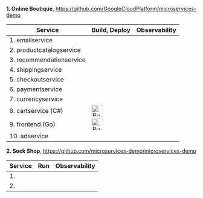 **1. Online Boutique**, https://github.com/GoogleCloudPlatform/microservices-demo

| Service | Build, Deploy | Observability |
| ------------------------- | ---------------- | ---------------- |
| 1. emailservice | | |
| 2. productcatalogservice | | |
| 3. recommendationservice | | |
| 4. shippingservice | | |
| 5. checkoutservice | | |
| 6. paymentservice | | |
| 7. currencyservice | | |
| 8. cartservice (C#) | [<img src="https://storage.googleapis.com/cloudrun/button.svg" alt="Run on Google Cloud" height="30">][run_cartservice] | |
| 9. frontend (Go) | [<img src="https://storage.googleapis.com/cloudrun/button.svg" alt="Run on Google Cloud" height="30">][run_frontend] | |
| 10. adservice | | |

[run_frontend]: https://deploy.cloud.run/?git_repo=https://github.com/GoogleCloudPlatform/microservices-demo&dir=src/frontend
[run_cartservice]: https://deploy.cloud.run/?git_repo=https://github.com/GoogleCloudPlatform/microservices-demo&dir=src/cartservice


**2. Sock Shop**, https://github.com/microservices-demo/microservices-demo

| Service | Run | Observability |
| ------------------------- | ---------------- | ---------------- |
| 1.  | | |
| 2.  | | |
